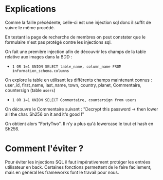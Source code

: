 # Explications

Comme la faille précédente, celle-ci est une injection sql donc il suffit de suivre le même procédé.

En testant la page de recherche de membres on peut constater que le formulaire n'est pas protégé contre les injections sql.

On fait une première injection afin de découvrir les champs de la table relative aux images dans la BDD :

- `1 OR 1=1 UNION SELECT table_name, column_name FROM information_schema.columns`

On explore la table en utilisant les différents champs maintenant connus : user_id, first_name, last_name, town, country, planet, Commentaire, countersign (table `users`)

- `1 OR 1=1 UNION SELECT Commentaire, countersign from users `

On découvre le Commentaire suivant : "Decrypt this password -> then lower all the char. Sh256 on it and it's good !"

On obtient alors "FortyTwo". Il n'y a plus qu'à lowercase le tout et hash en Sh256.

# Comment l'éviter ?

Pour éviter les injections SQL il faut impérativement protéger les entrées utilisateur en back. Certaines fonctions permettent de le faire facilement, mais en général les frameworks font le travail pour nous.
